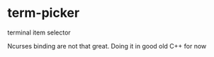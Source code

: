 # term-picker
terminal item selector

Ncurses binding are not that great.
Doing it in good old C++ for now
